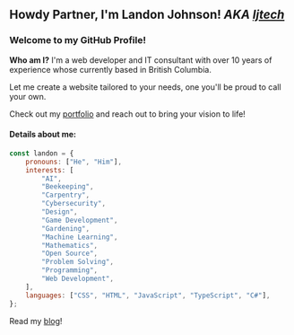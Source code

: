 ## Howdy Partner, I'm Landon Johnson! *AKA [ljtech](https://github.com/ljtech)*

### Welcome to my GitHub Profile!
**Who am I?** I'm a web developer and IT consultant with over 10 years of experience whose currently based in British Columbia.

Let me create a website tailored to your needs, one you'll be proud to call your own.

Check out my [portfolio](https://ljtech.ca/portfolio) and reach out to bring your vision to life!

#### Details about me:

```javascript
const landon = {
    pronouns: ["He", "Him"],
    interests: [
        "AI",
        "Beekeeping",
        "Carpentry",
        "Cybersecurity",
        "Design",
        "Game Development",
        "Gardening",
        "Machine Learning",
        "Mathematics",
        "Open Source",
        "Problem Solving",
        "Programming",
        "Web Development",
    ],
    languages: ["CSS", "HTML", "JavaScript", "TypeScript", "C#"],
};
```
Read my [blog](https://ljtech.ca/blog)!
